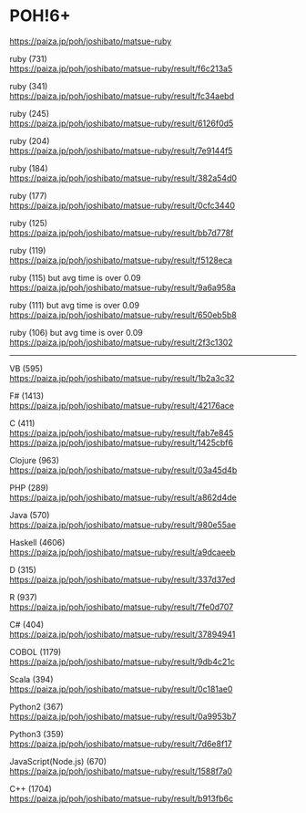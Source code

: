 POH!6+
===================
  
https://paiza.jp/poh/joshibato/matsue-ruby  
  
  
  
  
  

ruby (731)  
https://paiza.jp/poh/joshibato/matsue-ruby/result/f6c213a5  
  
ruby (341)  
https://paiza.jp/poh/joshibato/matsue-ruby/result/fc34aebd  
  
ruby (245)  
https://paiza.jp/poh/joshibato/matsue-ruby/result/6126f0d5  
  
ruby (204)  
https://paiza.jp/poh/joshibato/matsue-ruby/result/7e9144f5  
  
ruby (184)    
https://paiza.jp/poh/joshibato/matsue-ruby/result/382a54d0  
    
ruby (177)  
https://paiza.jp/poh/joshibato/matsue-ruby/result/0cfc3440  
  
ruby (125)  
https://paiza.jp/poh/joshibato/matsue-ruby/result/bb7d778f  
  
ruby (119)   
https://paiza.jp/poh/joshibato/matsue-ruby/result/f5128eca  
  
ruby (115) but avg time is over 0.09  
https://paiza.jp/poh/joshibato/matsue-ruby/result/9a6a958a  
  
ruby (111)  but avg time is over 0.09  
https://paiza.jp/poh/joshibato/matsue-ruby/result/650eb5b8  
  
ruby (106) but avg time is over 0.09  
https://paiza.jp/poh/joshibato/matsue-ruby/result/2f3c1302  
  
-------
  
VB (595)  
https://paiza.jp/poh/joshibato/matsue-ruby/result/1b2a3c32  
  
F# (1413)  
https://paiza.jp/poh/joshibato/matsue-ruby/result/42176ace  
  
C (411)  
https://paiza.jp/poh/joshibato/matsue-ruby/result/fab7e845    
https://paiza.jp/poh/joshibato/matsue-ruby/result/1425cbf6    
  
Clojure (963)  
https://paiza.jp/poh/joshibato/matsue-ruby/result/03a45d4b  
  
PHP (289)  
https://paiza.jp/poh/joshibato/matsue-ruby/result/a862d4de  
  
Java (570)  
https://paiza.jp/poh/joshibato/matsue-ruby/result/980e55ae  
  
Haskell (4606)  
https://paiza.jp/poh/joshibato/matsue-ruby/result/a9dcaeeb  
  
D (315)  
https://paiza.jp/poh/joshibato/matsue-ruby/result/337d37ed  
  
R (937)  
https://paiza.jp/poh/joshibato/matsue-ruby/result/7fe0d707  
  
C# (404)  
https://paiza.jp/poh/joshibato/matsue-ruby/result/37894941  
  
COBOL (1179)  
https://paiza.jp/poh/joshibato/matsue-ruby/result/9db4c21c  
  
Scala (394)  
https://paiza.jp/poh/joshibato/matsue-ruby/result/0c181ae0  
  
Python2 (367)  
https://paiza.jp/poh/joshibato/matsue-ruby/result/0a9953b7    
  
Python3 (359)  
https://paiza.jp/poh/joshibato/matsue-ruby/result/7d6e8f17  
  
JavaScript(Node.js) (670)  
https://paiza.jp/poh/joshibato/matsue-ruby/result/1588f7a0  
  
C++ (1704)  
https://paiza.jp/poh/joshibato/matsue-ruby/result/b913fb6c  
  
